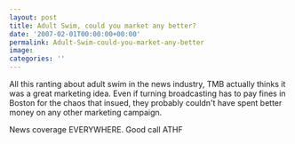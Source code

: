 ```yaml
---
layout: post
title: Adult Swim, could you market any better?
date: '2007-02-01T00:00:00+00:00'
permalink: Adult-Swim-could-you-market-any-better
image: 
categories: ''
---
```

All this ranting about adult swim in the news industry, TMB actually thinks it was a great marketing idea. Even if turning broadcasting has to pay fines in Boston for the chaos that insued, they probably couldn't have spent better money on any other marketing campaign.

News coverage EVERYWHERE. Good call ATHF 
